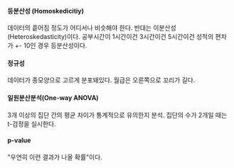 #### 등분산성 (Homoskedicitiy)
데이터의 흩어짐 정도가 어디서나 비슷해야 한다. 반대는 이분산성(Heteroskedasticity)이다. 
공부시간이 1시간이건 3시간이건 5시간이건 성적의 편차가 +- 10인 경우 등분산성이다.
#### 정규성
데이터가 종모양으로 고르게 분포돼있다. 월급은 오른쪽으로 꼬리가 길다.

#### 일원분산분석(One-way ANOVA)
3개 이상의 집단 간의 평균 차이가 통계적으로 유의한지 분석. 집단의 수가 2개일 때는 t-검정을 실시한다.

#### p-value
"우연히 이런 결과가 나올 확률"이다.